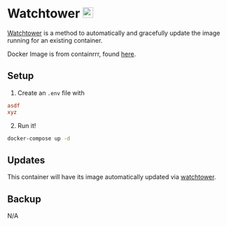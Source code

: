 # Watchtower <img src="https://github.com/containrrr/watchtower/blob/main/logo.png?raw=true" width="24">
[Watchtower](https://containrrr.dev/watchtower/) is a method to automatically and gracefully update the image running for an existing container.

Docker Image is from containrrr, found [here](https://hub.docker.com/r/containrrr/watchtower).

## Setup
1. Create an `.env` file with
```ini
asdf
xyz
```

2. Run it!
```bash
docker-compose up -d
```

## Updates
This container will have its image automatically updated via [watchtower](https://ryanliu6/focus/watchtower).

## Backup
N/A
